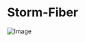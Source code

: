 # Storm-Fiber
![Image](https://github.com/user-attachments/assets/c59b9c80-f7f6-42d7-a070-3b7b68198bac)
